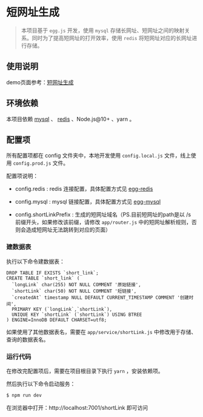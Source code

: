 # 短网址生成

> 本项目基于 `egg.js` 开发，使用 `mysql` 存储长网址、短网址之间的映射关系。同时为了提高短网址的打开效率，使用 `redis` 将短网址对应的长网址进行存储。

## 使用说明

demo页面参考：[短网址生成](http://www.ecool.fun/shortLink)

## 环境依赖

本项目依赖 [mysql](https://liucong1.github.io/2019/07/03/centos-mysql.html) 、 [redis](https://liucong1.github.io/2019/07/03/centos-redis.html) 、Node.js@10+ 、yarn 。

## 配置项

所有配置项都在 config 文件夹中，本地开发使用 `config.local.js` 文件，线上使用 `config.prod.js` 文件。

配置项说明：

* config.redis : redis 连接配置，具体配置方式见 [egg-redis](https://www.npmjs.com/package/egg-redis)

* config.mysql : mysql 链接配置，具体配置方式见 [egg-mysql](https://www.npmjs.com/package/egg-mysql)

* config.shortLinkPrefix : 生成的短网址域名（PS.目前短网址的path是以 /s 前缀开头，如果修改该前缀，请修改 `app/router.js` 中的短网址解析规则，否则会造成短网址无法跳转到对应的页面）

### 建数据表

执行以下命令建数据表：
```
DROP TABLE IF EXISTS `short_link`;
CREATE TABLE `short_link` (
  `longLink` char(255) NOT NULL COMMENT '原始链接',
  `shortLink` char(50) NOT NULL COMMENT '短链接',
  `createdAt` timestamp NULL DEFAULT CURRENT_TIMESTAMP COMMENT '创建时间',
  PRIMARY KEY (`longLink`,`shortLink`),
  UNIQUE KEY `shortLink` (`shortLink`) USING BTREE
) ENGINE=InnoDB DEFAULT CHARSET=utf8;
```
如果使用了其他数据表名，需要在 `app/service/shortLink.js` 中修改用于存储、查询的数据表名。

### 运行代码

在修改完配置项后，需要在项目根目录下执行 `yarn` ，安装依赖项。

然后执行以下命令启动服务：

```bash
$ npm run dev
```

在浏览器中打开：http://localhost:7001/shortLink 即可访问